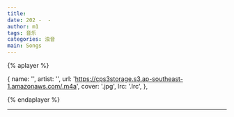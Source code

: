 ```yaml
---
title: 
date: 202 -  - 
author: m1
tags: 音乐
categories: 浊音
main: Songs
---
```


{% aplayer %}

{
name: '',
artist: '',
url: 'https://cps3storage.s3.ap-southeast-1.amazonaws.com/.m4a',
cover: '.jpg',
lrc: '.lrc',
},

{% endaplayer %}

---